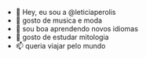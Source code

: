 - 👋 Hey, eu sou a @leticiaperolis
- 👀 gosto de musica e moda
- 🌱 sou boa aprendendo novos idiomas
- 💞️ gosto de estudar mitologia
- 📫 queria viajar pelo mundo

<!---
leticiaperolis/leticiaperolis is a ✨ special ✨ repository because its `README.md` (this file) appears on your GitHub profile.
You can click the Preview link to take a look at your changes.
--->
